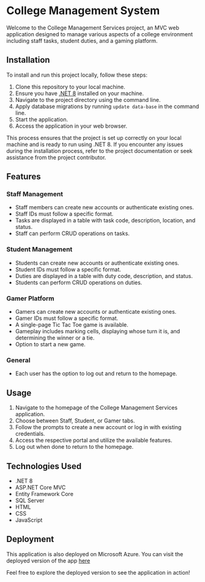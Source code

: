 # College Management System

Welcome to the College Management Services project, an MVC web application designed to manage various aspects of a college environment including staff tasks, student duties, and a gaming platform.

## Installation

To install and run this project locally, follow these steps:

1. Clone this repository to your local machine.
2. Ensure you have [.NET 8](https://dotnet.microsoft.com/download/dotnet/8.0) installed on your machine.
3. Navigate to the project directory using the command line.
4. Apply database migrations by running `update data-base` in the command line.
5. Start the application.
6. Access the application in your web browser.

This process ensures that the project is set up correctly on your local machine and is ready to run using .NET 8. If you encounter any issues during the installation process, refer to the project documentation or seek assistance from the project contributor.

## Features

### Staff Management

- Staff members can create new accounts or authenticate existing ones.
- Staff IDs must follow a specific format.
- Tasks are displayed in a table with task code, description, location, and status.
- Staff can perform CRUD operations on tasks.

### Student Management

- Students can create new accounts or authenticate existing ones.
- Student IDs must follow a specific format.
- Duties are displayed in a table with duty code, description, and status.
- Students can perform CRUD operations on duties.

### Gamer Platform

- Gamers can create new accounts or authenticate existing ones.
- Gamer IDs must follow a specific format.
- A single-page Tic Tac Toe game is available.
- Gameplay includes marking cells, displaying whose turn it is, and determining the winner or a tie.
- Option to start a new game.

### General

- Each user has the option to log out and return to the homepage.

## Usage

1. Navigate to the homepage of the College Management Services application.
2. Choose between Staff, Student, or Gamer tabs.
3. Follow the prompts to create a new account or log in with existing credentials.
4. Access the respective portal and utilize the available features.
5. Log out when done to return to the homepage.

## Technologies Used

- .NET 8
- ASP.NET Core MVC
- Entity Framework Core
- SQL Server 
- HTML
- CSS
- JavaScript

## Deployment

This application is also deployed on Microsoft Azure. You can visit the deployed version of the app [here](https://collegemanagementsystem.azurewebsites.net/)

Feel free to explore the deployed version to see the application in action!
